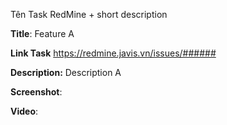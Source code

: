 Tên Task RedMine + short description

**Title**:
Feature A

**Link Task**
https://redmine.javis.vn/issues/######

**Description:**
Description A

**Screenshot**:


**Video**:
